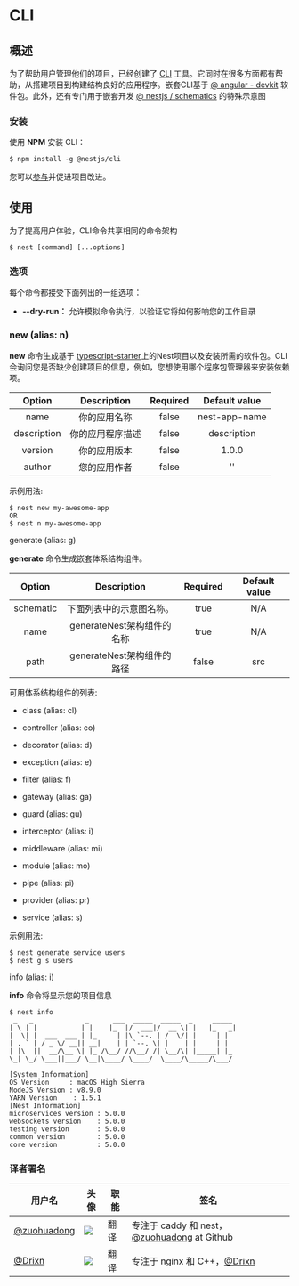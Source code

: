 # CLI

## 概述
为了帮助用户管理他们的项目，已经创建了 [CLI](https://github.com/nestjs/nest-cli) 工具。它同时在很多方面都有帮助，从搭建项目到构建结构良好的应用程序。嵌套CLI基于 [@ angular - devkit](https://github.com/angular/devkit) 软件包。此外，还有专门用于嵌套开发 [@ nestjs / schematics](https://github.com/nestjs/schematics) 的特殊示意图

### 安装

使用 **NPM** 安装 CLI：

``` 
$ npm install -g @nestjs/cli
```

您可以[参与](https://github.com/nestjs/nest-cli)并促进项目改进。

## 使用

为了提高用户体验，CLI命令共享相同的命令架构

```
$ nest [command] [...options]
```

### 选项

每个命令都接受下面列出的一组选项：
* **--dry-run：** 允许模拟命令执行，以验证它将如何影响您的工作目录

### new (alias: n)

**new** 命令生成基于 [typescript-starter](https://github.com/nestjs/typescript-starter)上的Nest项目以及安装所需的软件包。CLI会询问您是否缺少创建项目的信息，例如，您想使用哪个程序包管理器来安装依赖项。
 
|   Option               |      Description           |  Required     | Default value              |
| :---------------------: | :-------------------------: | :------------: | :-------------------------: |
| name                   | 你的应用名称 | false | nest-app-name |
| description            | 你的应用程序描述 |false	| description |
| version                | 你的应用版本 |false	| 1.0.0 |
| author                 | 您的应用作者 |false	| '' |

示例用法:

```
$ nest new my-awesome-app
OR 
$ nest n my-awesome-app
```

generate (alias: g)

 **generate** 命令生成嵌套体系结构组件。

|   Option               |      Description           |  Required     | Default value              |
| :---------------------: | :-------------------------: | :------------: | :-------------------------: |
| schematic                   | 下面列表中的示意图名称。 | true | N/A |
| name          | generateNest架构组件的名称  |true	| N/A |
| path               | generateNest架构组件的路径 |false	|src |

可用体系结构组件的列表:
  
  * class (alias: cl)
  
  * controller (alias: co)
  
  * decorator (alias: d)
  
  * exception (alias: e)
  
  * filter (alias: f)
  
  * gateway (alias: ga)
  
  * guard (alias: gu)
  
  * interceptor (alias: i)
  
  * middleware (alias: mi)
  
  * module (alias: mo)
  
  * pipe (alias: pi) 
  
  * provider (alias: pr)
  
  * service (alias: s)
  
  示例用法:
  
  ```
$ nest generate service users
$ nest g s users
```

info (alias: i)

**info** 命令将显示您的项目信息

```
$ nest info
 _   _             _      ___  _____  _____  _     _____
| \ | |           | |    |_  |/  ___|/  __ \| |   |_   _|
|  \| |  ___  ___ | |_     | |\ `--. | /  \/| |     | |
| . ` | / _ \/ __|| __|    | | `--. \| |    | |     | |
| |\  ||  __/\__ \| |_ /\__/ //\__/ /| \__/\| |_____| |_
\_| \_/ \___||___/ \__|\____/ \____/  \____/\_____/\___/

[System Information]
OS Version     : macOS High Sierra
NodeJS Version : v8.9.0
YARN Version    : 1.5.1
[Nest Information]
microservices version : 5.0.0
websockets version    : 5.0.0
testing version       : 5.0.0
common version        : 5.0.0
core version          : 5.0.0
```


 ### 译者署名

| 用户名 | 头像 | 职能 | 签名 |
|---|---|---|---|
| [@zuohuadong](https://github.com/zuohuadong)  | <img class="avatar-66 rm-style" src="https://i.loli.net/2020/03/24/37yC4dntIcTHkLO.jpg">  |  翻译  | 专注于 caddy 和 nest，[@zuohuadong](https://github.com/zuohuadong/) at Github  |
| [@Drixn](https://drixn.com/)  | <img class="avatar-66 rm-style" src="https://cdn.drixn.com/img/src/avatar1.png">  |  翻译  | 专注于 nginx 和 C++，[@Drixn](https://drixn.com/) |
